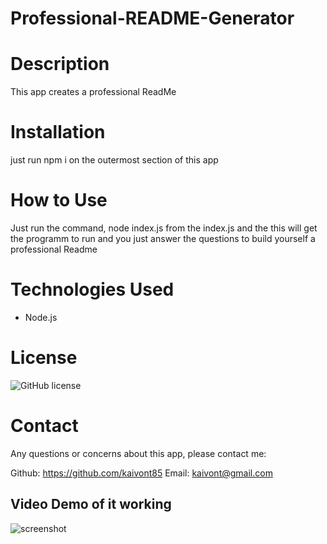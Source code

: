 # Professional-README-Generator

# Description 
   
This app creates a professional ReadMe

# Installation 

just run npm i on the outermost section of this app

# How to Use

Just run the command, node index.js from the index.js and the this will get the programm to run and you just answer the questions to build yourself a professional Readme

# Technologies Used 

- Node.js

# License

   ![GitHub license](https://img.shields.io/github/license/Naereen/StrapDown.js.svg)


# Contact
Any questions or concerns about this app, please contact me:

Github: https://github.com/kaivont85
Email: kaivont@gmail.com

## Video Demo of it working 

![screenshot](Professional-README-Generator/Media/demoreadmegenerator.gif)


  
    
  
    ​
    
    
    




